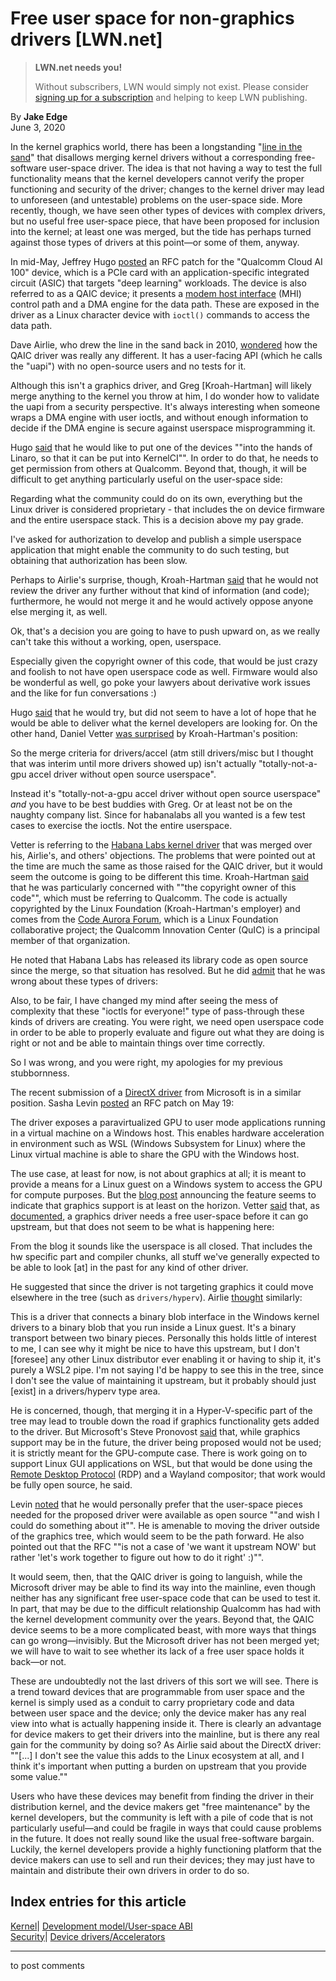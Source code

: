 # Free user space for non-graphics drivers [LWN.net]

> **LWN.net needs you!**
> 
> Without subscribers, LWN would simply not exist. Please consider [signing up for a subscription](/Promo/nst-nag2/subscribe) and helping to keep LWN publishing. 

By **Jake Edge**  
June 3, 2020 

In the kernel graphics world, there has been a longstanding "[line in the sand](/Articles/394702/)" that disallows merging kernel drivers without a corresponding free-software user-space driver. The idea is that not having a way to test the full functionality means that the kernel developers cannot verify the proper functioning and security of the driver; changes to the kernel driver may lead to unforeseen (and untestable) problems on the user-space side. More recently, though, we have seen other types of devices with complex drivers, but no useful free user-space piece, that have been proposed for inclusion into the kernel; at least one was merged, but the tide has perhaps turned against those types of drivers at this point—or some of them, anyway. 

In mid-May, Jeffrey Hugo [posted](/ml/linux-kernel/1589465266-20056-1-git-send-email-jhugo@codeaurora.org/) an RFC patch for the "Qualcomm Cloud AI 100" device, which is a PCIe card with an application-specific integrated circuit (ASIC) that targets "deep learning" workloads. The device is also referred to as a QAIC device; it presents a [modem host interface](https://www.kernel.org/doc/html/latest/mhi/mhi.html) (MHI) control path and a DMA engine for the data path. These are exposed in the driver as a Linux character device with `ioctl()` commands to access the data path. 

Dave Airlie, who drew the line in the sand back in 2010, [wondered](/ml/linux-kernel/CAPM=9txXskVu_yD3DNuR0HgSUsE2v1Pv98dm=AHGvv_z2XKTAQ@mail.gmail.com/) how the QAIC driver was really any different. It has a user-facing API (which he calls the "uapi") with no open-source users and no tests for it. 

Although this isn't a graphics driver, and Greg [Kroah-Hartman] will likely merge anything to the kernel you throw at him, I do wonder how to validate the uapi from a security perspective. It's always interesting when someone wraps a DMA engine with user ioctls, and without enough information to decide if the DMA engine is secure against userspace misprogramming it. 

Hugo [said](/ml/linux-kernel/93238096-5861-c140-b94f-6137977c3d65@codeaurora.org/) that he would like to put one of the devices ""into the hands of Linaro, so that it can be put into KernelCI"". In order to do that, he needs to get permission from others at Qualcomm. Beyond that, though, it will be difficult to get anything particularly useful on the user-space side: 

Regarding what the community could do on its own, everything but the Linux driver is considered proprietary - that includes the on device firmware and the entire userspace stack. This is a decision above my pay grade. 

I've asked for authorization to develop and publish a simple userspace application that might enable the community to do such testing, but obtaining that authorization has been slow. 

Perhaps to Airlie's surprise, though, Kroah-Hartman [said](/ml/linux-kernel/20200519174120.GC1158284@kroah.com/) that he would not review the driver any further without that kind of information (and code); furthermore, he would not merge it and he would actively oppose anyone else merging it, as well. 

Ok, that's a decision you are going to have to push upward on, as we really can't take this without a working, open, userspace. 

Especially given the copyright owner of this code, that would be just crazy and foolish to not have open userspace code as well. Firmware would also be wonderful as well, go poke your lawyers about derivative work issues and the like for fun conversations :) 

Hugo [said](/ml/linux-kernel/ce0e69ef-116c-df95-c136-d4714e02e96e@codeaurora.org/) that he would try, but did not seem to have a lot of hope that he would be able to deliver what the kernel developers are looking for. On the other hand, Daniel Vetter [was surprised](/ml/linux-kernel/CAKMK7uG-oP-tcOcNz-ZzTmGondEo-17BCN1kpFBPwb7F8QcM5w@mail.gmail.com/) by Kroah-Hartman's position: 

So the merge criteria for drivers/accel (atm still drivers/misc but I thought that was interim until more drivers showed up) isn't actually "totally-not-a-gpu accel driver without open source userspace". 

Instead it's "totally-not-a-gpu accel driver without open source userspace" _and_ you have to be best buddies with Greg. Or at least not be on the naughty company list. Since for habanalabs all you wanted is a few test cases to exercise the ioctls. Not the entire userspace. 

Vetter is referring to the [Habana Labs kernel driver](/ml/linux-kernel/20190123000057.31477-1-oded.gabbay@gmail.com/) that was merged over his, Airlie's, and others' objections. The problems that were pointed out at the time are much the same as those raised for the QAIC driver, but it would seem the outcome is going to be different this time. Kroah-Hartman [said](/ml/linux-kernel/20200520045900.GA2105777@kroah.com/) that he was particularly concerned with ""the copyright owner of this code"", which must be referring to Qualcomm. The code is actually copyrighted by the Linux Foundation (Kroah-Hartman's employer) and comes from the [Code Aurora Forum](https://www.codeaurora.org/), which is a Linux Foundation collaborative project; the Qualcomm Innovation Center (QuIC) is a principal member of that organization. 

He noted that Habana Labs has released its library code as open source since the merge, so that situation has resolved. But he did [admit](/ml/linux-kernel/20200520051536.GA2141566@kroah.com/) that he was wrong about these types of drivers: 

Also, to be fair, I have changed my mind after seeing the mess of complexity that these "ioctls for everyone!" type of pass-through these kinds of drivers are creating. You were right, we need open userspace code in order to be able to properly evaluate and figure out what they are doing is right or not and be able to maintain things over time correctly. 

So I was wrong, and you were right, my apologies for my previous stubbornness. 

The recent submission of a [DirectX driver](https://en.wikipedia.org/wiki/DirectX) from Microsoft is in a similar position. Sasha Levin [posted](/ml/linux-kernel/20200519163234.226513-1-sashal@kernel.org/) an RFC patch on May 19: 

The driver exposes a paravirtualized GPU to user mode applications running in a virtual machine on a Windows host. This enables hardware acceleration in environment such as WSL (Windows Subsystem for Linux) where the Linux virtual machine is able to share the GPU with the Windows host. 

The use case, at least for now, is not about graphics at all; it is meant to provide a means for a Linux guest on a Windows system to access the GPU for compute purposes. But the [blog post](https://devblogs.microsoft.com/directx/directx-heart-linux/) announcing the feature seems to indicate that graphics support is at least on the horizon. Vetter [said](/ml/linux-kernel/CAKMK7uGnSDHdZha-=dZN5ns0sJ2CEnK2693uix4tzqyZb9MXCQ@mail.gmail.com/) that, as [documented](https://dri.freedesktop.org/docs/drm/gpu/drm-uapi.html#open-source-userspace-requirements), a graphics driver needs a free user-space before it can go upstream, but that does not seem to be what is happening here: 

From the blog it sounds like the userspace is all closed. That includes the hw specific part and compiler chunks, all stuff we've generally expected to be able to look [at] in the past for any kind of other driver. 

He suggested that since the driver is not targeting graphics it could move elsewhere in the tree (such as `drivers/hyperv`). Airlie [thought](/ml/linux-kernel/CAPM=9txZpiCGkv3jiBC1F8pTe4A2pqWpQDyjRBXk2roFqw+0+Q@mail.gmail.com/) similarly: 

This is a driver that connects a binary blob interface in the Windows kernel drivers to a binary blob that you run inside a Linux guest. It's a binary transport between two binary pieces. Personally this holds little of interest to me, I can see why it might be nice to have this upstream, but I don't [foresee] any other Linux distributor ever enabling it or having to ship it, it's purely a WSL2 pipe. I'm not saying I'd be happy to see this in the tree, since I don't see the value of maintaining it upstream, but it probably should just [exist] in a drivers/hyperv type area. 

He is concerned, though, that merging it in a Hyper-V-specific part of the tree may lead to trouble down the road if graphics functionality gets added to the driver. But Microsoft's Steve Pronovost [said](/ml/linux-kernel/MWHPR21MB0287145CD511A2FF6DA502A9C7B60@MWHPR21MB0287.namprd21.prod.outlook.com/) that, while graphics support may be in the future, the driver being proposed would not be used; it is strictly meant for the GPU-compute case. There is work going on to support Linux GUI applications on WSL, but that would be done using the [Remote Desktop Protocol](https://en.wikipedia.org/wiki/Remote_Desktop_Protocol) (RDP) and a Wayland compositor; that work would be fully open source, he said. 

Levin [noted](/ml/linux-kernel/20200519203608.GG33628@sasha-vm/) that he would personally prefer that the user-space pieces needed for the proposed driver were available as open source ""and wish I could do something about it"". He is amenable to moving the driver outside of the graphics tree, which would seem to be the path forward. He also pointed out that the RFC ""is not a case of 'we want it upstream NOW' but rather 'let's work together to figure out how to do it right' :)"". 

It would seem, then, that the QAIC driver is going to languish, while the Microsoft driver may be able to find its way into the mainline, even though neither has any significant free user-space code that can be used to test it. In part, that may be due to the difficult relationship Qualcomm has had with the kernel development community over the years. Beyond that, the QAIC device seems to be a more complicated beast, with more ways that things can go wrong—invisibly. But the Microsoft driver has not been merged yet; we will have to wait to see whether its lack of a free user space holds it back—or not. 

These are undoubtedly not the last drivers of this sort we will see. There is a trend toward devices that are programmable from user space and the kernel is simply used as a conduit to carry proprietary code and data between user space and the device; only the device maker has any real view into what is actually happening inside it. There is clearly an advantage for device makers to get their drivers into the mainline, but is there any real gain for the community by doing so? As Airlie said about the DirectX driver: ""[...] I don't see the value this adds to the Linux ecosystem at all, and I think it's important when putting a burden on upstream that you provide some value."" 

Users who have these devices may benefit from finding the driver in their distribution kernel, and the device makers get "free maintenance" by the kernel developers, but the community is left with a pile of code that is not particularly useful—and could be fragile in ways that could cause problems in the future. It does not really sound like the usual free-software bargain. Luckily, the kernel developers provide a highly functioning platform that the device makers can use to sell and run their devices; they may just have to maintain and distribute their own drivers in order to do so.

  
Index entries for this article  
---  
[Kernel](/Kernel/Index)| [Development model/User-space ABI](/Kernel/Index#Development_model-User-space_ABI)  
[Security](/Security/Index/)| [Device drivers/Accelerators](/Security/Index/#Device_drivers-Accelerators)  
  


* * *

to post comments 
